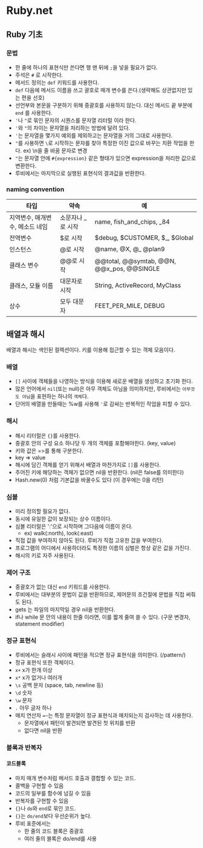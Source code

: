 # Ruby.net

## Ruby 기초
### 문법
- 한 줄에 하나의 표현식만 쓴다면 행 맨 뒤에 `;`을 넣을 필요가 없다.
- 주석은 `#` 로 시작한다.
- 메서드 정의는 `def` 키워드를 사용한다.
- `def` 다음에 메서드 이름을 쓰고 괄호로 매개 변수를 쓴다.(생략해도 상관없지만 있는 편을 선호)
- 선언부와 본문을 구분하기 위해 중괄호를 사용하지 않는다. 대신 메서드 끝 부분에 `end` 를 사용한다.
- `'`나 `"`로 묶인 문자의 시퀀스를 문자열 리터럴 이라 한다.
- `'`와 `"`의 차이는 문자열을 처리하는 방법에 달려 있다.
- `'`는 문자열을 몇가지 예외를 제외하고는 문자열을 거의 그대로 사용한다.
- `"`를 사용하면 `\`로 시작하는 문자를 찾아 특정한 이진 값으로 바꾸는 치환 작업을 한다. ex) \n을 줄 바꿈 문자로 변경
- `"`는 문자열 안에 `#{expression}` 같은 형태가 있으면 expression을 처리한 값으로 변환한다.
- 루비에서는 마지막으로 실행된 표현식의 결과값을 반환한다.

### naming convention
|타입|약속|예|
|---|---|---|
|지역변수, 매개변수, 메소드 네임|소문자나 _로 시작|name, fish_and_chips, _84|
|전역변수|$로 시작|$debug, $CUSTOMER, $_, $Global|
|인스턴스|@로 시작|@name, @X, @_ @plan9|
|클래스 변수|@@로 시작|@@total, @@symtab, @@N, @@x_pos, @@SINGLE|
|클래스, 모듈 이름|대문자로 시작|String, ActiveRecord, MyClass|
|상수|모두 대문자|FEET_PER_MILE, DEBUG|

## 배열과 해시
배열과 해시는 색인된 컬렉션이다. 키를 이용해 접근할 수 있는 객체 모음이다.

### 배열
- `[]` 사이에 객체들을 나영하는 방식을 이용해 새로운 배열을 생성하고 초기화 한다.
- 많은 언어에서 `nil`(또는 null)은 아무 객체도 아님을 의미하지만, 루비에서는 `아무것도 아님`을 표현하는 하나의 `객체`다.
- 단어의 배열을 만들때는 %w를 사용해 `'`로 감싸는 반복적인 작업을 피할 수 있다.

### 해시
- 해시 리터럴은 `{}`를 사용한다.
- 중괄호 안의 구성 요소 하나당 두 개의 객체를 포함해야한다. (key, value)
- 키와 값은 =>를 통해 구분한다.
- key => value
- 해시에 담긴 객체를 얻기 위해서 배열과 마찬가지로 `[]`를 사용한다.
- 주어진 키에 해당하는 객체가 없으면 nil을 반환한다. (nil은 false를 의미한다)
- Hash.new(0) 처럼 기본값을 바꿀수도 있다 (이 경우에는 0을 리턴)

### 심볼
- 미리 정의할 필요가 없다.
- 동시에 유일한 값이 보장되는 상수 이름이다.
- 심볼 리터럴은 ':'으로 시작하며 그다음에 이름이 온다.
  - ex) walk(:north), look(:east)
- 직접 값을 부여하지 않아도 된다. 루비가 직접 고유한 값을 부여한다.
- 프로그램의 어디에서 사용하더라도 특정한 이름의 심벌은 항상 같은 값을 가진다.
- 해시의 키로 자주 사용된다.

### 제어 구조
- 중괄호가 없는 대신 `end` 키워드를 사용한다.
- 루비에서는 대부분의 문법이 값을 반환하므로, 제어문의 조건절에 문법을 직접 써줘도 된다.
- gets 는 파일의 마지막일 경우 nil을 반환한다.
- if나 while 문 안의 내용이 한줄 이라면, 이를 짧게 줄여 쓸 수 있다. (구문 변경자, statement modifier)

### 정규 표현식
- 루비에서는 슬래시 사이에 패턴을 적으면 정규 표현식을 의미한다. (/pattern/)
- 정규 표현식 또한 객체이다.
- `x+` x가 한개 이상
- `x*` x가 없거나 여러개
- `\s` 공백 문자 (space, tab, newline 등)
- `\d` 숫자
- `\w` 문자
- `.` 아무 글자 하나
- 매치 연산자 `=~`는 특정 문자열이 정규 표현식과 매치되는지 검사하는 데 사용한다.
  - 문자열에서 패턴이 발견되면 발견된 첫 위치를 반환
  - 없다면 nil을 반환

### 블록과 반복자
#### 코드블록
- 마치 매개 변수처럼 메서드 호출과 결합할 수 있는 코드.
- 콜백을 구현할 수 있음
- 코드의 일부를 함수에 넘길 수 있음
- 반복자를 구현할 수 있음
- `{}`나 `do`와 `end`로 묶인 코드.
- `{}`는 `do/end`보다 우선순위가 높다.
- 루비 표준에서는
  - 한 줄의 코드 블록은 중괄호
  - 여러 줄의 블록은 do/end를 사용


